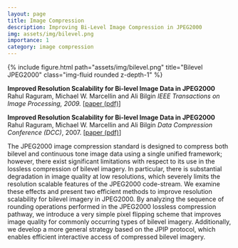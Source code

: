 ```yaml
---
layout: page
title: Image Compression
description: Improving Bi-Level Image Compression in JPEG2000
img: assets/img/bilevel.png
importance: 1
category: image compression
---
```


<div class="row">
    <div class="col-sm mt-3 mt-md-0">
        {% include figure.html path="assets/img/bilevel.png" title="Bilevel JPEG2000" class="img-fluid rounded z-depth-1" %}
    </div>
</div>

<b>Improved Resolution Scalability for Bi-level Image Data in JPEG2000</b>
Rahul Raguram, Michael W. Marcellin and Ali Bilgin
<i>IEEE Transactions on Image Processing, 2009.</i>
[<a href="https://rahulraguram.com/assets/pdf/tip2009.pdf">paper (pdf)</a>]

<b>Improved Resolution Scalability for Bi-level Image Data in JPEG2000</b>
Rahul Raguram, Michael W. Marcellin and Ali Bilgin
<i>Data Compression Conference (DCC)</i>, 2007.
[<a href="https://rahulraguram.com/assets/pdf/04148759.pdf">paper (pdf)</a>]

The JPEG2000 image compression standard is designed to compress both bilevel and continuous tone image data using a single unified framework; however, there exist significant limitations with respect to its use in the lossless compression of bilevel imagery. In particular, there is substantial degradation in image quality at low resolutions, which severely limits the resolution scalable features of the JPEG2000 code-stream. We examine these effects and present two efficient methods to improve resolution scalability for bilevel imagery in JPEG2000. By analyzing the sequence of rounding operations performed in the JPEG2000 lossless compression pathway, we introduce a very simple pixel flipping scheme that improves image quality for commonly occurring types of bilevel imagery. Additionally, we develop a more general strategy based on the JPIP protocol, which enables efficient interactive access of compressed bilevel imagery. 


